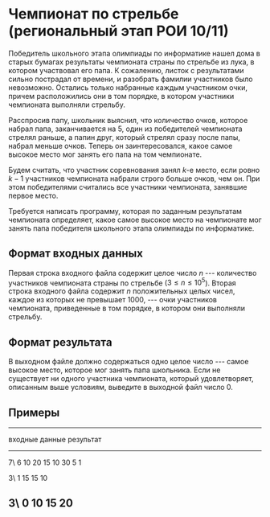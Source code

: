 # Чемпионат по стрельбе (региональный этап РОИ 10/11)

Победитель школьного этапа олимпиады по информатике нашел дома в старых
бумагах результаты чемпионата страны по стрельбе из лука, в котором
участвовал его папа. К сожалению, листок с результатами сильно пострадал от
времени, и разобрать фамилии участников было невозможно. Остались только
набранные каждым участником очки, причем расположились они в том порядке, в
котором участники чемпионата выполняли стрельбу.

Расспросив папу, школьник выяснил, что количество очков, которое набрал
папа, заканчивается на 5, один из победителей чемпионата стрелял раньше, а
папин друг, который стрелял сразу после папы, набрал меньше очков. Теперь
он заинтересовался, какое самое высокое место мог занять его папа на том
чемпионате.

Будем считать, что участник соревнования занял $k$-е место, если ровно $k-1$
участников чемпионата набрали строго больше очков, чем он. При этом
победителями считались все участники чемпионата, занявшие первое место.

Требуется написать программу, которая по заданным результатам чемпионата
определяет, какое самое высокое место на чемпионате мог занять папа
победителя школьного этапа олимпиады по информатике.

 
## Формат входных данных

Первая строка входного файла содержит целое число $n$ --- количество
участников чемпионата страны по стрельбе ($3 \leqslant n  \leqslant 10^5$).
Вторая строка входного файла содержит $n$ положительных целых чисел,
каждое из которых не превышает 1000, --- очки участников чемпионата,
приведенные в том порядке, в котором они выполняли стрельбу. 

## Формат результата

В выходном файле должно содержаться одно целое число --- самое высокое место,
которое мог занять папа школьника.
Если не существует ни одного участника чемпионата, который удовлетворяет,
описанным выше условиям, выведите в выходной файл число 0.

## Примеры

---------------------------------
входные данные     результат
--------------     --------------
7\                 6
10 20 15 10 30 5 1

3\                 1
15 15 10 

3\                 0
10 15 20
------------------------------

